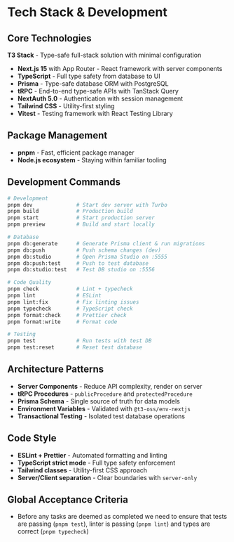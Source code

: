 # Tech Stack & Development

## Core Technologies

**T3 Stack** - Type-safe full-stack solution with minimal configuration
- **Next.js 15** with App Router - React framework with server components
- **TypeScript** - Full type safety from database to UI
- **Prisma** - Type-safe database ORM with PostgreSQL
- **tRPC** - End-to-end type-safe APIs with TanStack Query
- **NextAuth 5.0** - Authentication with session management
- **Tailwind CSS** - Utility-first styling
- **Vitest** - Testing framework with React Testing Library

## Package Management

- **pnpm** - Fast, efficient package manager
- **Node.js ecosystem** - Staying within familiar tooling

## Development Commands

```bash
# Development
pnpm dev              # Start dev server with Turbo
pnpm build            # Production build
pnpm start            # Start production server
pnpm preview          # Build and start locally

# Database
pnpm db:generate      # Generate Prisma client & run migrations
pnpm db:push          # Push schema changes (dev)
pnpm db:studio        # Open Prisma Studio on :5555
pnpm db:push:test     # Push to test database
pnpm db:studio:test   # Test DB studio on :5556

# Code Quality
pnpm check            # Lint + typecheck
pnpm lint             # ESLint
pnpm lint:fix         # Fix linting issues
pnpm typecheck        # TypeScript check
pnpm format:check     # Prettier check
pnpm format:write     # Format code

# Testing
pnpm test             # Run tests with test DB
pnpm test:reset       # Reset test database
```

## Architecture Patterns

- **Server Components** - Reduce API complexity, render on server
- **tRPC Procedures** - `publicProcedure` and `protectedProcedure`
- **Prisma Schema** - Single source of truth for data models
- **Environment Variables** - Validated with `@t3-oss/env-nextjs`
- **Transactional Testing** - Isolated test database operations

## Code Style

- **ESLint + Prettier** - Automated formatting and linting
- **TypeScript strict mode** - Full type safety enforcement
- **Tailwind classes** - Utility-first CSS approach
- **Server/Client separation** - Clear boundaries with `server-only`

## Global Acceptance Criteria

- Before any tasks are deemed as completed we need to ensure that tests are passing (`pnpm test`), linter is passing (`pnpm lint`) and types are correct (`pnpm typecheck`)
